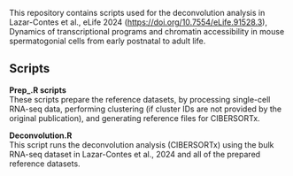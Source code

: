 This repository contains scripts used for the deconvolution analysis in Lazar-Contes et al., eLife 2024 (https://doi.org/10.7554/eLife.91528.3), Dynamics of transcriptional programs and chromatin accessibility in mouse spermatogonial cells from early postnatal to adult life.

## Scripts

**Prep_.R scripts**  
These scripts prepare the reference datasets, by processing single-cell RNA-seq data, performing clustering (if cluster IDs are not provided by the original publication), and generating reference files for CIBERSORTx.

**Deconvolution.R**  
This script runs the deconvolution analysis (CIBERSORTx) using the bulk RNA-seq dataset in Lazar-Contes et al., 2024 and all of the prepared reference datasets.
